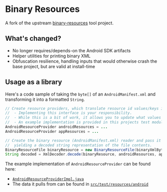 # Binary Resources

A fork of the upstream [binary-resources](https://android.googlesource.com/platform/tools/base/+/refs/heads/mirror-goog-studio-main/apkparser/binary-resources/) tool project.

## What's changed?

- No longer requires/depends-on the Android SDK artifacts
- Helper utilities for printing binary XML
- Obfuscation resilience, handling inputs that would otherwise crash the base project, but are valid at install-time

## Usage as a library

Here's a code sample of taking the `byte[]` of an `AndroidManifest.xml` and transforming it into a formatted `String`.
```java
// Create resource providers, which translate resource id values/keys into strings used in XML decoding
//  - Implementing this interface is your responsibility. 
//  - While this is a bit of work, it allows you to update what values are provided even if this project never updates.
//  - An example implementation is provided in this projects test module.
AndroidResourceProvider androidResources = ...
AndroidResourceProvider appResources = ...

// Create the binary resource (AndroidManifest.xml) reader and pass it to the XML decoder, 
//  yielding a decoded string representation of the file contents.
BinaryResourceFile binaryResource = new BinaryResourceFile(binaryXmlBytes);
String decoded = XmlDecoder.decode(binaryResource, androidResources, appResources);
```
The example implementation of `AndroidResourceProvider` can be found here:
 - [`AndroidResourceProviderImpl.java`](src/test/java/software/coley/androidres/AndroidResourceProviderImpl.java)
 - The data it pulls from can be found in [`src/test/resources/android`](src/test/resources/android)